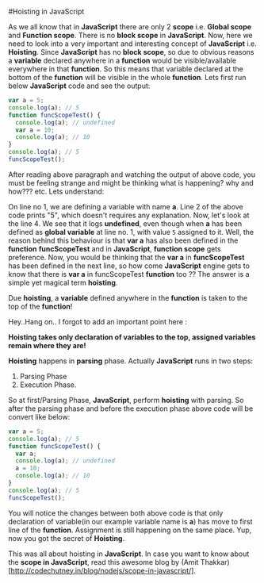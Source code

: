 #Hoisting in JavaScript

As we all know that in **JavaScript** there are only 2 **scope** i.e. **Global scope** and **Function scope**. There is no **block scope** in **JavaScript**. Now, here we need to look into a very important and interesting concept of **JavaScript** i.e. **Hoisting**. Since **JavaScript** has no **block scope**, so due to obvious reasons a **variable** declared anywhere in a **function** would be visible/available everywhere in that **function**. So this means that variable declared at the bottom of the **function** will be visible in the whole **function**. Lets first run below **JavaScript** code and see the output:

```JavaScript
var a = 5;
console.log(a); // 5
function funcScopeTest() {
  console.log(a); // undefined
  var a = 10;
  console.log(a); // 10
}
console.log(a); // 5
funcScopeTest();
```

After reading above paragraph and watching the output of above code, you must be feeling strange and might be thinking what is happening? why and how??? etc. Lets understand:

On line no 1, we are defining a variable with name **a**. Line 2 of the above code prints "5", which doesn't requires any explanation. Now, let's look at the line 4. We see that it logs **undefined**, even though when **a** has been defined as **global variable** at line no. 1, with value ```5``` assigned to it. Well, the reason behind this behaviour is that **var a** has also been defined in the **function** **funcScopeTest** and in **JavaScript**, **function scope** gets preference. Now, you would be thinking that the **var a** in **funcScopeTest** has been defined in the next line, so how come **JavaScript** engine gets to know that there is **var a** in funcScopeTest **function** too ?? The answer is a simple yet magical term **hoisting**.

Due **hoisting**, a **variable** defined anywhere in the **function** is taken to the top of the **function**!

Hey..Hang on.. I forgot to add an important point here :

**Hoisting takes only declaration of variables to the top, assigned variables remain where they are!**

**Hoisting** happens in **parsing** phase. Actually **JavaScript** runs in two steps:
1. Parsing Phase
2. Execution Phase.

So at first/Parsing Phase, **JavaScript**, perform **hoisting** with parsing. So after the parsing phase and before the execution phase above code will be convert like below:

```JavaScript
var a = 5;
console.log(a); // 5
function funcScopeTest() {
  var a;
  console.log(a); // undefined
  a = 10;
  console.log(a); // 10
}
console.log(a); // 5
funcScopeTest();
```

You will notice the changes between both above code is that only declaration of variable(in our example variable name is **a**) has move to first line of the **function**. Assignment is still happening on the same place. Yup, now you got the secret of **Hoisting**.

This was all about hoisting in **JavaScript**. In case you want to know about the **scope in JavaScript**, read this awesome blog by (Amit Thakkar)[http://codechutney.in/blog/nodejs/scope-in-javascript/].
